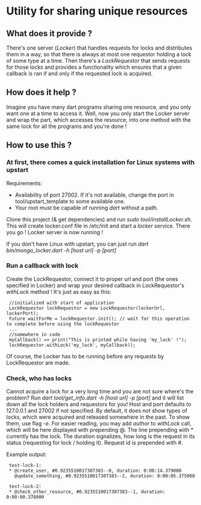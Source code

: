 # Utility for sharing unique resources

## What does it provide ?
There's one server (*Locker*) that handles requests for locks and distributes them in a way,
so that there is always at most one requestor holding a lock of some type at a time.
Then there's a *LockRequestor* that sends requests for those locks and provides
a functionality which ensures that a given callback is ran if and only if the requested
lock is acquired.

## How does it help ?
Imagine you have many dart programs sharing one resource, and you only want one at a time to access it. 
Well, now you only start the Locker server and wrap the part, which accesses the resource, into one method 
with the same lock for all the programs and you're done !

## How to use this ?

### At first, there comes a quick installation for Linux systems with upstart
Requirements: 

* Availability of port 27002. If it's not available, change the port in tool/upstart_template to some available one.
* Your root must be capable of running *dart* without a path.

Clone this project (& get dependencies) and run *sudo tool/installLocker.sh*. 
This will create locker.conf file in /etc/init and start a *locker* service. There you go ! Locker server is now running !

If you don't have Linux with upstart, you can just run *dart bin/mongo_locker.dart -h [host url] -p [port]*

### Run a callback with lock
Create the LockRequestor, connect it to proper url and port (the ones specified in Locker)
and wrap your desired callback in LockRequestor's *withLock* method ! It's just as easy as this:

     //initialized with start of application
     LockRequestor lockRequestor = new LockRequestor(lockerUrl, lockerPort);
     Future waitForMe = lockRequestor.init(); // wait for this operation to complete before using the lockRequestor
     ...
     //somewhere in code
     myCallback() => print("This is printed while having 'my_lock' !");
     lockRequestor.withLock('my_lock', myCallback));

Of course, the Locker has to be running before any requests by LockRequestor are made.

### Check, who has locks
Cannot acquire a lock for a very long time and you are not sure where's the problem?
Run *dart tool/get_info.dart -h [host url] -p [port]* and it will list down all the lock holders and requestors for you!
Host and port defaults to 127.0.0.1 and 27002 if not specified. By default, it does not show types of locks, which were acquired and released somewhere in the past. To show them, use flag *-e*.
For easier reading, you may add *author* to *withLock* call, which will be here displayed with prepending @.
The line prepending with \* currently has the lock. The duration signalizes, how long is the request in its status (requesting for lock / holding it).
Request id is prepended with #.

Example output:

     test-lock-1:
     * @create_user, #0.9235510017307383--0, duration: 0:00:14.379000
       @update_something, #0.9235510017307383--2, duration: 0:00:05.375000
     
     test-lock-2:
     * @check_other_resource, #0.9235510017307383--1, duration: 0:00:00.378000
